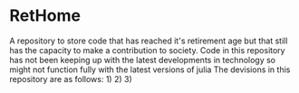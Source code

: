 # RetHome
A repository to store code that has reached it's retirement age but that still has the capacity to make a contribution to society.
Code in this repository has not been keeping up with the latest developments in technology so might not function fully with the latest versions of julia
The devisions in this repository are as follows:
1)
2)
3)
